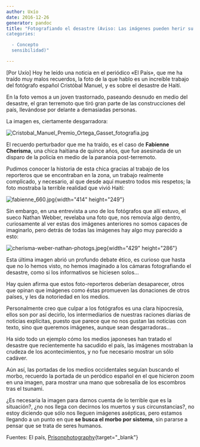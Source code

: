 ```yaml
---
author: Uxío
date: 2016-12-26
generator: pandoc
title: "Fotografiando el desastre (Aviso: Las imágenes pueden herir su
categories:

  - Concepto
  sensibilidad)"

---
```




\[Por Uxío\] Hoy he leído una noticia en el periódico «El País», que me
ha traído muy malos recuerdos, la foto de la que hablo es un increíble
trabajo del fotógrafo español Cristóbal Manuel, y es sobre el desastre
de Haití.

En la foto vemos a un joven trastornado, paseando desnudo en medio del
desastre, el gran terremoto que tiró gran parte de las construcciones
del país, llevándose por delante a demasiadas personas.

La imagen es, ciertamente desgarradora:

![Cristobal_Manuel_Premio_Ortega_Gasset_fotografia.jpg](http://www.entelequia.bligoo.com/media/users/1/79903/images/public/4621/Cristobal_Manuel_Premio_Ortega_Gasset_fotografia.jpg?v=1302679447374)

El recuerdo perturbador que me ha traído, es el caso de **Fabienne
Cherisma**, una chica haitiana de quince años, que fue asesinada de un
disparo de la policía en medio de la paranoia post-terremoto.

Pudimos conocer la historia de esta chica gracias al trabajo de los
reporteros que se encontraban en la zona, un trabajo realmente
complicado, y necesario, al que desde aquí muestro todos mis respetos;
la foto mostraba la terrible realidad que vivió Haití:

![fabienne_660.jpg](http://www.entelequia.bligoo.com/media/users/1/79903/images/public/4621/fabienne_660.jpg?v=1302679843210){width="414"
height="249"}

Sin embargo, en una entrevista a uno de los fotógrafos que allí estuvo,
el sueco Nathan Webber, revelaba una foto que, nos removía algo dentro,
curiosamente al ver estas dos imágenes anteriores no somos capaces de
imaginarlo, pero detrás de todas las imágenes hay algo muy parecido a
esto:

![cherisma-weber-nathan-photogs.jpeg](http://www.entelequia.bligoo.com/media/users/1/79903/images/public/4621/cherisma-weber-nathan-photogs.jpeg?v=1302680095773){width="429"
height="286"}

Esta última imagen abrió un profundo debate ético, es curioso que hasta
que no lo hemos visto, no hemos imaginado a los cámaras fotografiando el
desastre, como si los informativos se hiciesen solos...

Hay quien afirma que estos foto-reporteros deberían desaparecer, otros
que opinan que imágenes como éstas promueven las donaciones de otros
países, y les da notoriedad en los medios.

Personalmente creo que culpar a los fotógrafos es una clara hipocresía,
ellos son por así decirlo, los intermediarios de nuestras raciones
diarias de noticias explícitas, puesto que parece que no nos gustan las
noticias con texto, sino que queremos imágenes, aunque sean
desgarradoras...

Ha sido todo un ejemplo cómo los medios japoneses han tratado el
desastre que recientemente ha sacudido el país, las imágenes mostraban
la crudeza de los acontecimientos, y no fue necesario mostrar un sólo
cadáver.

Aún así, las portadas de los medios occidentales seguían buscando el
morbo, recuerdo la portada de un peródico español en el que hicieron
zoom en una imagen, para mostrar una mano que sobresalía de los
escombros tras el tsunami.

¿Es necesaria la imagen para darnos cuenta de lo terrible que es la
situación?, ¿no nos llega con decirnos los muertos y sus
circunstancias?, no estoy diciendo que sólo nos lleguen imágenes
asépticas, pero estamos llegando a un punto en que **se busca el morbo
por sistema**, sin pararse a pensar que se trata de seres humanos.

Fuentes: El país,
[Prisonphotography](http://prisonphotography.wordpress.com/2011/03/23/brouhaha-in-sweden-following-award-to-paul-hansen-for-his-image-of-fabienne-cherisma/){target="_blank"}

